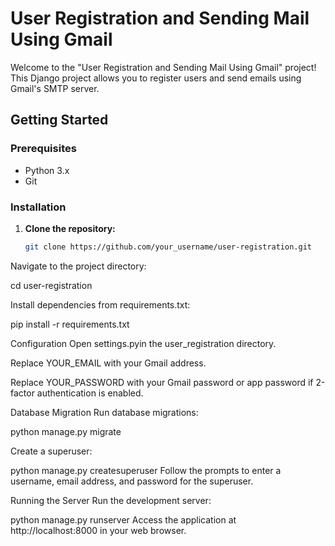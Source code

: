 
# User Registration and Sending Mail Using Gmail

Welcome to the "User Registration and Sending Mail Using Gmail" project! This Django project allows you to register users and send emails using Gmail's SMTP server.

## Getting Started

### Prerequisites

- Python 3.x
- Git

### Installation

1. **Clone the repository:**

   ```bash
   git clone https://github.com/your_username/user-registration.git
Navigate to the project directory:

cd user-registration


Install dependencies from requirements.txt:

pip install -r requirements.txt

Configuration
Open settings.pyin the user_registration directory.

Replace YOUR_EMAIL with your Gmail address.

Replace YOUR_PASSWORD with your Gmail password or app password if 2-factor authentication is enabled.


Database Migration
Run database migrations:

python manage.py migrate


Create a superuser:

python manage.py createsuperuser
Follow the prompts to enter a username, email address, and password for the superuser.

Running the Server
Run the development server:

python manage.py runserver
Access the application at http://localhost:8000 in your web browser.
